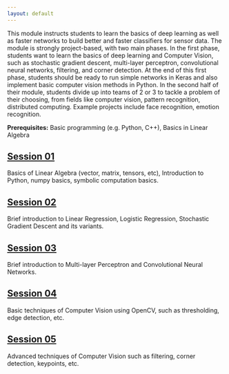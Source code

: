 ```yaml
---
layout: default
---
```


This module instructs students to learn the basics of deep learning as well as faster networks to build better and faster classifiers for sensor data. The module is strongly project-based, with two main phases. In the first phase, students want to learn the basics of deep learning and Computer Vision, such as stochastic gradient descent, multi-layer perceptron, convolutional neural networks, filtering, and corner detection. At the end of this first phase, students should be ready to run simple networks in Keras and also implement basic computer vision methods in Python. In the second half of their module, students divide up into teams of 2 or 3 to tackle a problem of their choosing, from fields like computer vision, pattern recognition, distributed computing. Example projects include face recognition, emotion recognition.

__Prerequisites:__ Basic programming (e.g. Python, C++), Basics in Linear Algebra

## [Session 01](./session_01.md)
Basics of Linear Algebra (vector, matrix, tensors, etc), Introduction to Python, numpy basics, symbolic computation basics.

## [Session 02](./session_02.md)
Brief introduction to Linear Regression, Logistic Regression, Stochastic Gradient Descent and its variants.

## [Session 03](./session_03.md)
Brief introduction to Multi-layer Perceptron and Convolutional Neural Networks.

## [Session 04](./session_04.md)
Basic techniques of Computer Vision using OpenCV, such as thresholding, edge detection, etc.

## [Session 05](./session_05.md)
Advanced techniques of Computer Vision such as filtering, corner detection, keypoints, etc.
